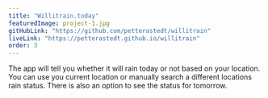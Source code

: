 ```yaml
---
title: "Willitrain.today"
featuredImage: project-1.jpg
gitHubLink: "https://github.com/petterastedt/willitrain"
liveLink: "https://petterastedt.github.io/willitrain"
order: 3
---
```


The app will tell you whether it will rain today or not based on your location. You can use you current location or manually search a different locations rain status. There is also an option to see the status for tomorrow.